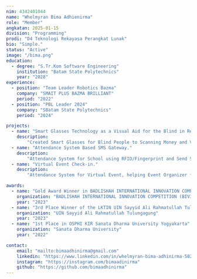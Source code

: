 ```yaml
---
nim: 4342401044
name: "Whelmyran Bima Adhienirma"
role: "Member"
angkatan: 2025-01-15
division: "Programming"
prodi: "D4 Teknologi Rekayasa Perangkat Lunak"
bio: "Simple."
status: "Active"
image: "/bima.png"
education: 
  - degree: "S.Tr.Kom Software Engineering"
    institution: "Batam State Polytechnics"
    year: "2028"
experience:
  - position: "Team Leader Robotics Bazma"
    company: "SMAIT PLUS BAZMA BRILLIANT"
    period: "2022"
  - position: "PBL Leader 2024"
    company: "SBatam State Polytechnics"
    period: "2024"

projects:
  - name: "Smart Glasses Technology as a Visual Aid for the Blind in Recognizing Objects Based on Artificial Intelligence and Voice Instructions."
    description:
        "Created Smart Glasses for Blind People to Scanning Money and Voice Output Based on Artificial Intelligence used HuskeyLens and Arduino Nano."
  - name: "Attendance System Based SMS Gateway."
    description:
        "Attendance System for School using RFID/Fingerprint and Send SMS to Parent for Notification."
  - name: "Virtual Event Check-in."
    description:
        "Attendance System for Virtual Event, helping Event Organizer for recapitulation an participants who attended the event, and Automatic generate Sertificate for participant."

awards:
  - name: "Gold Award Winner in BADLISHAH INTERNATIONAL INNOVATION COMPETITION (BIVIC) Malaysia"
    organization: "BADLISHAH INTERNATIONAL INNOVATION COMPETITION (BIVIC)"
    year: "2023"
  - name: "3rd Place Winner of the LKTIN UIN Sayyid Ali Rahmatullah Tulungagung"
    organization: "UIN Sayyid Ali Rahmatullah Tulungagung"
    year: "2023"
  - name: "1st Place in OSPHI KIR Sanata Dharma University Yogyakarta"
    organization: "Sanata Dharma University"
    year: "2022"

contact:
    email: "mailto:bimaadhinirma@gmail.com"
    linkedin: "https://www.linkedin.com/in/whelmyran-bima-adhinirma-502733294/"
    instagram: "https://instagram.com/bimaadinirma"
    github: "https://github.com/bimaadhinirma"
---
```

